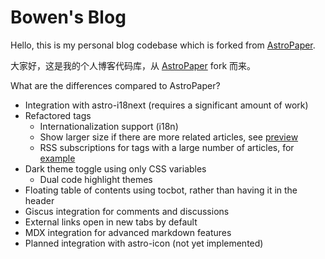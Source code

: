 # Bowen's Blog

Hello, this is my personal blog codebase which is forked from [AstroPaper](https://github.com/satnaing/astro-paper).

大家好，这是我的个人博客代码库，从 [AstroPaper](https://github.com/satnaing/astro-paper) fork 而来。

What are the differences compared to AstroPaper?

- Integration with astro-i18next (requires a significant amount of work)
- Refactored tags
  - Internationalization support (i18n)
  - Show larger size if there are more related articles, see [preview](https://blog.bowen.cool/tags)
  - RSS subscriptions for tags with a large number of articles, for [example](https://blog.bowen.cool/tags/unraid)
- Dark theme toggle using only CSS variables
  - Dual code highlight themes
- Floating table of contents using tocbot, rather than having it in the header
- Giscus integration for comments and discussions
- External links open in new tabs by default
- MDX integration for advanced markdown features
- Planned integration with astro-icon (not yet implemented)
